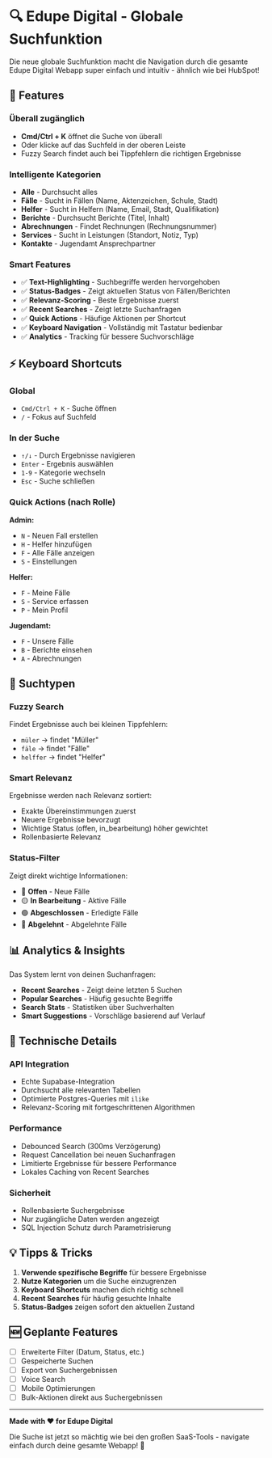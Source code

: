 # 🔍 Edupe Digital - Globale Suchfunktion

Die neue globale Suchfunktion macht die Navigation durch die gesamte Edupe Digital Webapp super einfach und intuitiv - ähnlich wie bei HubSpot!

## 🚀 Features

### **Überall zugänglich**
- **Cmd/Ctrl + K** öffnet die Suche von überall
- Oder klicke auf das Suchfeld in der oberen Leiste
- Fuzzy Search findet auch bei Tippfehlern die richtigen Ergebnisse

### **Intelligente Kategorien**
- **Alle** - Durchsucht alles
- **Fälle** - Sucht in Fällen (Name, Aktenzeichen, Schule, Stadt)
- **Helfer** - Sucht in Helfern (Name, Email, Stadt, Qualifikation)  
- **Berichte** - Durchsucht Berichte (Titel, Inhalt)
- **Abrechnungen** - Findet Rechnungen (Rechnungsnummer)
- **Services** - Sucht in Leistungen (Standort, Notiz, Typ)
- **Kontakte** - Jugendamt Ansprechpartner

### **Smart Features**
- ✅ **Text-Highlighting** - Suchbegriffe werden hervorgehoben
- ✅ **Status-Badges** - Zeigt aktuellen Status von Fällen/Berichten
- ✅ **Relevanz-Scoring** - Beste Ergebnisse zuerst
- ✅ **Recent Searches** - Zeigt letzte Suchanfragen
- ✅ **Quick Actions** - Häufige Aktionen per Shortcut
- ✅ **Keyboard Navigation** - Vollständig mit Tastatur bedienbar
- ✅ **Analytics** - Tracking für bessere Suchvorschläge

## ⚡ Keyboard Shortcuts

### Global
- `Cmd/Ctrl + K` - Suche öffnen
- `/` - Fokus auf Suchfeld

### In der Suche
- `↑/↓` - Durch Ergebnisse navigieren
- `Enter` - Ergebnis auswählen
- `1-9` - Kategorie wechseln
- `Esc` - Suche schließen

### Quick Actions (nach Rolle)
**Admin:**
- `N` - Neuen Fall erstellen
- `H` - Helfer hinzufügen  
- `F` - Alle Fälle anzeigen
- `S` - Einstellungen

**Helfer:**
- `F` - Meine Fälle
- `S` - Service erfassen
- `P` - Mein Profil

**Jugendamt:**
- `F` - Unsere Fälle
- `B` - Berichte einsehen
- `A` - Abrechnungen

## 🎯 Suchtypen

### **Fuzzy Search**
Findet Ergebnisse auch bei kleinen Tippfehlern:
- `müler` → findet "Müller"
- `fäle` → findet "Fälle"
- `helffer` → findet "Helfer"

### **Smart Relevanz**
Ergebnisse werden nach Relevanz sortiert:
- Exakte Übereinstimmungen zuerst
- Neuere Ergebnisse bevorzugt
- Wichtige Status (offen, in_bearbeitung) höher gewichtet
- Rollenbasierte Relevanz

### **Status-Filter**
Zeigt direkt wichtige Informationen:
- 🔵 **Offen** - Neue Fälle
- 🟡 **In Bearbeitung** - Aktive Fälle  
- 🟢 **Abgeschlossen** - Erledigte Fälle
- 🔴 **Abgelehnt** - Abgelehnte Fälle

## 📊 Analytics & Insights

Das System lernt von deinen Suchanfragen:
- **Recent Searches** - Zeigt deine letzten 5 Suchen
- **Popular Searches** - Häufig gesuchte Begriffe
- **Search Stats** - Statistiken über Suchverhalten
- **Smart Suggestions** - Vorschläge basierend auf Verlauf

## 🔧 Technische Details

### API Integration
- Echte Supabase-Integration
- Durchsucht alle relevanten Tabellen
- Optimierte Postgres-Queries mit `ilike`
- Relevanz-Scoring mit fortgeschrittenen Algorithmen

### Performance
- Debounced Search (300ms Verzögerung)
- Request Cancellation bei neuen Suchanfragen
- Limitierte Ergebnisse für bessere Performance
- Lokales Caching von Recent Searches

### Sicherheit
- Rollenbasierte Suchergebnisse
- Nur zugängliche Daten werden angezeigt
- SQL Injection Schutz durch Parametrisierung

## 💡 Tipps & Tricks

1. **Verwende spezifische Begriffe** für bessere Ergebnisse
2. **Nutze Kategorien** um die Suche einzugrenzen
3. **Keyboard Shortcuts** machen dich richtig schnell
4. **Recent Searches** für häufig gesuchte Inhalte
5. **Status-Badges** zeigen sofort den aktuellen Zustand

## 🆕 Geplante Features

- [ ] Erweiterte Filter (Datum, Status, etc.)
- [ ] Gespeicherte Suchen
- [ ] Export von Suchergebnissen  
- [ ] Voice Search
- [ ] Mobile Optimierungen
- [ ] Bulk-Aktionen direkt aus Suchergebnissen

---

**Made with ❤️ for Edupe Digital**

Die Suche ist jetzt so mächtig wie bei den großen SaaS-Tools - navigate einfach durch deine gesamte Webapp! 🚀 